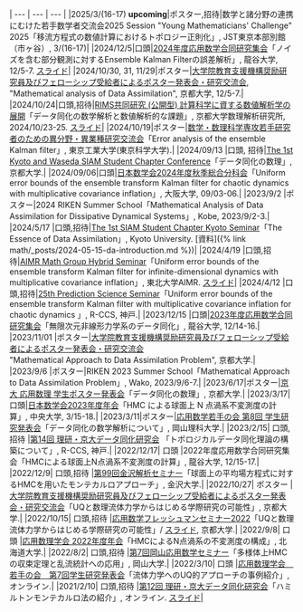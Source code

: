
  | --- | --- | --- |
  |2025/3/(16-17) **upcoming**|ポスター,招待|数学と諸分野の連携にむけた若手数学者交流会2025 Session "Young Mathematicians' Challenge" 2025「移流方程式の数値計算におけるトポロジー正則化」, JST東京本部別館（市ヶ谷）, 3/(16-17)|
  |2024/12/5|口頭|[2024年度応用数学合同研究集会](https://www.mathsoc.jp/section/appliedmath/CAM/2024/)「ノイズを含む部分観測に対するEnsemble Kalman Filterの誤差解析」, 龍谷大学, 12/5-7. [スライド](https://slides.com/kotatakeda/msjcam2024)|
  |2024/10/30, 31, 11/29|ポスター|[大学院教育支援機構奨励研究員及びフェローシップ受給者によるポスター発表会・研究交流会](https://www.kugd.k.kyoto-u.ac.jp/%E3%82%A4%E3%83%99%E3%83%B3%E3%83%88/3151.html), "Mathematical analysis of Data Assimilation", 京都大学, 12/5-7.|
  |2024/10/24|口頭,招待|[RIMS共同研究 (公開型) 計算科学に資する数値解析学の展開](https://na.nuap.nagoya-u.ac.jp/~rims2024/)「データ同化の数学解析と数値解析的な課題」, 京都大学数理解析研究所, 2024/10/23-25. [スライド](https://slides.com/kotatakeda/rims-na-20241024)|
  |2024/10/19|ポスター|[数学・数理科学専攻若手研究者のための異分野・異業種研究交流会](https://jsiam.org/jsiam_archive/kr/career2024/)「Error analysis of the ensemble Kalman filter」, 東京工業大学(東京科学大学).|
  |2024/09/13 |口頭, 招待|[The 1st Kyoto and Waseda SIAM Student Chapter Conference](https://sites.google.com/view/siam-sc-kyoto/event/kyoto-waseda-first)「データ同化の数理」, 京都大学.|
  |2024/09/06|口頭|[日本数学会2024年度秋季総合分科会](https://www.mathsoc.jp/activity/meeting/osaka24sept/index.html)「Uniform error bounds of the ensemble transform Kalman filter for chaotic dynamics with multiplicative covariance inflation」, 大阪大学, 09/03-06.|
  |2023/9/2 |ポスター|2024 RIKEN Summer School「Mathematical Analysis of Data Assimilation for Dissipative Dynamical Systems」, Kobe, 2023/9/2-3.|
  |2024/5/17 |口頭,招待|[The 1st SIAM Student Chapter Kyoto Seminar](https://sites.google.com/view/siam-sc-kyoto/event/seminar-2024/first-seminar)「The Essence of Data Assimilation」, Kyoto University. [資料]({% link math/_posts/2024-05-15-da-introduction.md %})|
  |2024/4/19 |口頭,招待|[AIMR Math Group Hybrid Seminar](https://www.wpi-aimr.tohoku.ac.jp/mathematics_unit/english/seminar/20240419.html)「Uniform error bounds of the ensemble transform Kalman filter for infinite-dimensional dynamics with multiplicative covariance inflation」, 東北大学AIMR. [スライド](/math/pdf/aimr_seminar_handout20240419.pdf)|
  |2024/4/12 |口頭,招待|[25th Prediction Science Seminar](https://prediction.riken.jp/events/ps_seminar/20240412/index_en.html)「Uniform error bounds of the ensemble transform Kalman filter with multiplicative covariance inflation for chaotic dynamics	」, R-CCS, 神戸.|
  |2023/12/15 |口頭|[2023年度応用数学合同研究集会](https://www.mathsoc.jp/section/appliedmath/CAM/2023/)「無限次元非線形力学系のデータ同化」, 龍谷大学, 12/14-16.|
  |2023/11/01 |ポスター|[大学院教育支援機構奨励研究員及びフェローシップ受給者によるポスター発表会・研究交流会](https://www.kugd.k.kyoto-u.ac.jp/%e3%82%a4%e3%83%99%e3%83%b3%e3%83%88/1588.html) <br>"Mathematical Approach to Data Assimilation Problem", 京都大学.|
  |2023/9/6 |ポスター|RIKEN 2023 Summer School「Mathematical Approach to Data Assimilation Problem」, Wako, 2023/9/6-7.|
  |2023/6/17|ポスター|[京大 応用数理 学生ポスター発表会](https://sites.google.com/view/siam-sc-kyoto/event/poster-presentation-2023)「データ同化の数理」, 京都大学.|
  |2023/3/17|口頭|[日本数学会2023年度年会](http://www.mathsoc.jp/activity/meeting/chuo23mar/index.html)「HMC による球面上 N 点渦系不変測度の計算」, 中央大学, 3/15-18.|
  |2023/3/11|ポスター|[応用数学若手の会 第8回 学生研究発表会](http://wakate.jsiam.org/)「データ同化の数学解析について」, 岡山理科大学.|
  |2023/2/15| 口頭,招待 |[第14回 理研・京大データ同化研究会](http://www.data-assimilation.riken.jp/jp/events/ku_ws_202302/) 「トポロジカルデータ同化理論の構築について」, R-CCS, 神戸.|
  |2022/12/17| 口頭 |2022年度応用数学合同研究集会「HMCによる球面上N点渦系不変測度の計算」, 龍谷大学, 12/15-17.|
  |2022/12/9| 口頭,招待 |[第99回金沢解析セミナー](http://math.w3.kanazawa-u.ac.jp/wp/2022/11/17/kas99/)「球面上の平均場方程式に対するHMCを用いたモンテカルロアプローチ」, 金沢大学.|
  |2022/10/27| ポスター |[大学院教育支援機構奨励研究員及びフェローシップ受給者によるポスター発表会・研究交流会](https://www.kugd.k.kyoto-u.ac.jp/news/477.html)「UQと数理流体力学からはじめる学際研究の可能性」, 京都大学.|
  |2022/10/15| 口頭,招待 |[応用数学フレッシュマンセミナー2022](https://sites.google.com/view/freshman-seminar2022)「UQと数理流体力学からはじめる学際研究の可能性」/ [スライド](/math/pdf/freshman2022_slide.pdf), 京都大学.|
  |2022/9/8| 口頭 |[応用数理学会 2022年度年会](https://jsiam.org/annual2022/)「HMCによるN点渦系の不変測度の構成」, 北海道大学.|
  |2022/8/2| 口頭,招待 |[第7回岡山応用数学セミナー](https://jsiam.org/eguide02/3603/)「多様体上HMCの収束定理と乱流統計への応用」, 岡山大学.|
  |2022/3/10| 口頭 |[応用数理学会　若手の会　第7回学生研究発表会](http://wakate.jsiam.org/?p=68)「流体力学へのUQ的アプローチの事例紹介」, オンライン.|
  |2021/2/10| 口頭,招待 |[第12回 理研・京大データ同化研究会](http://www.data-assimilation.riken.jp/jp/events/ku_ws_202102/index.html)「ハミルトンモンテカルロ法の紹介」, オンライン. [スライド](/math/pdf/intro_to_hmc_slide.pdf)|